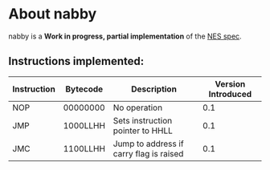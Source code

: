 # About __nabby__
nabby is a __Work in progress, partial implementation__ of the [NES spec](http://wiki.nesdev.com/w/index.php/NES_reference_guide).

## Instructions implemented:

| Instruction | Bytecode | Description | Version Introduced |
| ----------- | -------- | ----------- | ------------------ |
| NOP | 00000000 | No operation | 0.1 |
| JMP | 1000LLHH | Sets instruction pointer to HHLL | 0.1 |
| JMC | 1100LLHH | Jump to address if carry flag is raised | 0.1 |
